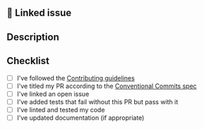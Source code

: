 <!---
☝️ Prefix your PR title with `fix:`, `feat:`, `docs:`, or other according to the Conventional Commits spec:
https://conventionalcommits.org

👉 Please make sure to follow our Contributing guidelines:
https://github.com/community-health-demo/.github/blob/main/CONTRIBUTING.md
-->

## 🔗 Linked issue

 <!-- Resolves #123 -->

## Description

<!-- Describe your changes in detail. Why is this change required? What problem does it solve? -->

## Checklist

<!-- Put an `x` in all the boxes that apply. -->
<!-- If you're unsure about any of these, don't hesitate to ask. We're here to help! -->

- [ ] I've followed the [Contributing guidelines](https://github.com/community-health-demo/.github/blob/main/CONTRIBUTING.md)
- [ ] I've titled my PR according to the [Conventional Commits spec](https://conventionalcommits.org)
- [ ] I've linked an open issue
- [ ] I've added tests that fail without this PR but pass with it
- [ ] I've linted and tested my code
- [ ] I've updated documentation (if appropriate)